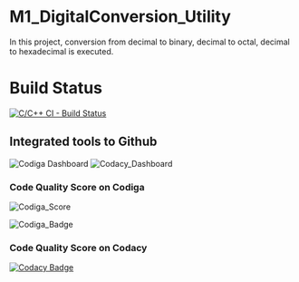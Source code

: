# M1_DigitalConversion_Utility
In this project, conversion from decimal to binary, decimal to octal, decimal to hexadecimal is executed.

# Build Status
[![C/C++ CI - Build Status](https://github.com/Kartik-Burele/M1_DigitalConversion_Utility/actions/workflows/c-cpp.yml/badge.svg?branch=main)](https://github.com/Kartik-Burele/M1_DigitalConversion_Utility/actions/workflows/c-cpp.yml)

## Integrated tools to Github
![Codiga Dashboard](https://app.codiga.io/public/project/30975/M1_DigitalConversion_Utility/dashboard)
![Codacy_Dashboard](https://www.codacy.com/gh/Kartik-Burele/M1_DigitalConversion_Utility/dashboard?utm_source=github.com&amp;utm_medium=referral&amp;utm_content=Kartik-Burele/M1_DigitalConversion_Utility&amp;utm_campaign=Badge_Grade)

### Code Quality Score on Codiga
![Codiga_Score](https://api.codiga.io/project/30975/score/svg)

![Codiga_Badge](https://api.codiga.io/project/30975/status/svg)

### Code Quality Score on Codacy
[![Codacy Badge](https://app.codacy.com/project/badge/Grade/78e7e16fd1954c1bb5c6b8dbbc7e80e9)](https://www.codacy.com/gh/Kartik-Burele/M1_DigitalConversion_Utility/dashboard?utm_source=github.com&amp;utm_medium=referral&amp;utm_content=Kartik-Burele/M1_DigitalConversion_Utility&amp;utm_campaign=Badge_Grade)
